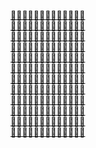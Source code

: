 [💜💜💜💜💜💜💜💜💜💜💜💜💜  
💜💜💜💙💙💜💜💜💙💙💜💜💜  
💜💜💙💙💙💙💜💙💙💙💙💜💜  
💜💙💙💙💙💙💙💙💙💙💙💙💜  
💜💙💙💙💙💙💙💙💙💙💙💙💜  
💜💙💙💙💙💙💙💙💙💙💙💙💜  
💜💜💙💙💙💙💙💙💙💙💙💜💜  
💜💜💜💙💙💙💙💙💙💙💜💜💜  
💜💜💜💜💙💙💙💙💙💜💜💜💜  
💜💜💜💜💜💙💙💙💜💜💜💜💜  
💜💜💜💜💜💜💙💜💜💜💜💜💜  
💜💜💜💜💜💜💜💜💜💜💜💜💜](https://naotohieda.com)

<!--
**micuat/micuat** is a ✨ _special_ ✨ repository because its `README.md` (this file) appears on your GitHub profile.

Here are some ideas to get you started:

- 🔭 I’m currently working on ...
- 🌱 I’m currently learning ...
- 👯 I’m looking to collaborate on ...
- 🤔 I’m looking for help with ...
- 💬 Ask me about ...
- 📫 How to reach me: ...
- 😄 Pronouns: ...
- ⚡ Fun fact: ...
-->
